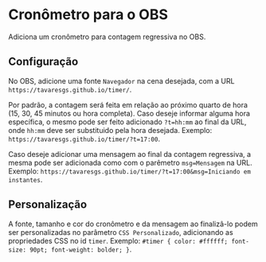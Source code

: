 # Cronômetro para o OBS

Adiciona um cronômetro para contagem regressiva no OBS.

## Configuração

No OBS, adicione uma fonte `Navegador` na cena desejada, com a URL `https://tavaresgs.github.io/timer/`.

Por padrão, a contagem será feita em relação ao próximo quarto de hora (15, 30, 45 minutos ou hora completa). Caso deseje informar alguma hora específica, o mesmo pode ser feito adicionado `?t=hh:mm` ao final da URL, onde `hh:mm` deve ser substituido pela hora desejada. Exemplo: `https://tavaresgs.github.io/timer/?t=17:00`.

Caso deseje adicionar uma mensagem ao final da contagem regressiva, a mesma pode ser adicionada como com o parêmetro `msg=Mensagem` na URL. Exemplo: `https://tavaresgs.github.io/timer/?t=17:00&msg=Iniciando em instantes`.

## Personalização

A fonte, tamanho e cor do cronômetro e da mensagem ao finalizâ-lo podem ser personalizadas no parâmetro `CSS Personalizado`, adicionando as propriedades CSS no id `timer`. Exemplo: `#timer { color: #ffffff; font-size: 90pt; font-weight: bolder; }`.
